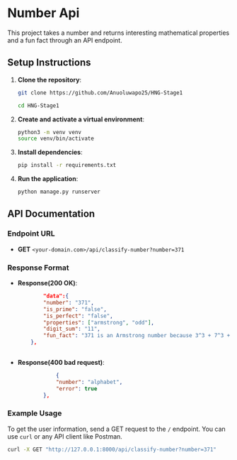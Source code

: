 # Number Api

This project takes a number and returns interesting mathematical properties and a fun fact through an API endpoint.

## Setup Instructions

1. **Clone the repository**:
    ```sh
    git clone https://github.com/Anuoluwapo25/HNG-Stage1

    cd HNG-Stage1
    ```

2. **Create and activate a virtual environment**:
    ```sh
    python3 -m venv venv
    source venv/bin/activate
    ```

3. **Install dependencies**:
    ```sh
    pip install -r requirements.txt
    ```
    

4. **Run the application**:
    ```
    python manage.py runserver
    ```

## API Documentation

### Endpoint URL

- **GET** `<your-domain.com>/api/classify-number?number=371`

### Response Format

- **Response(200 OK)**:
    ```json
            "data":{
            "number": "371",
            "is_prime": "false",
            "is_perfect": "false",
            "properties": ["armstrong", "odd"],
            "digit_sum": "11", 
            "fun_fact": "371 is an Armstrong number because 3^3 + 7^3 + 1^3 = 371"
        },
        
    ```
- **Response(400 bad request)**:

    ```json
                {
                "number": "alphabet",
                "error": true
            },
    ```


### Example Usage

To get the user information, send a GET request to the `/` endpoint. You can use `curl` or any API client like Postman.

```sh
curl -X GET "http://127.0.0.1:8000/api/classify-number?number=371"
```
